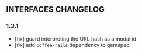 INTERFACES CHANGELOG
--------------------

### 1.3.1

* [fix] guard interpreting the URL hash as a modal id
* [fix] add `coffee-rails` dependency to gemspec
